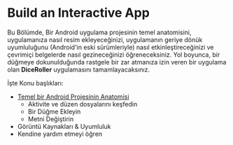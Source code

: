 # Build an Interactive App

Bu Bölümde, Bir Android uygulama projesinin temel anatomisini, uygulamanıza nasıl resim ekleyeceğinizi, uygulamanın geriye dönük uyumluluğunu (Android'in eski sürümleriyle) nasıl etkinleştireceğinizi ve çevrimiçi belgelerde nasıl gezineceğinizi öğreneceksiniz. Yol boyunca, bir düğmeye dokunulduğunda rastgele bir zar atmanıza izin veren bir uygulama olan **DiceRoller** uygulamasını tamamlayacaksınız.

İşte Konu başlıkları:

 - [Temel bir Android Projesinin Anatomisi](https://github.com/serkanalc/Android-Kotlin-Fundamentals/tree/main/Part%202%20-%20Build%20an%20interactive%20app/Dok%C3%BCman%201%20-%20Temel%20bir%20Android%20Projesinin%20Anatomisi)
    - Aktivite ve düzen dosyalarını keşfedin
    - Bir Düğme Ekleyin
    - Metni Değiştirin
 - Görüntü Kaynakları & Uyumluluk
 - Kendine yardım etmeyi öğren
 


